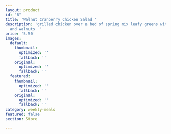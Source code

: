 ```yaml
---
layout: product
id: "6"
title: 'Walnut Cranberry Chicken Salad '
description: 'grilled chicken over a bed of spring mix leafy greens with dried cranberries
  and walnuts  '
price: '5.50'
images:
  default:
    thumbnail:
      optimized: ''
      fallback: ''
    original:
      optimized: ''
      fallback: ''
  featured:
    thumbnail:
      optimized: ''
      fallback: ''
    original:
      optimized: ''
      fallback: ''
category: weekly-meals
featured: false
section: Store

---
```

